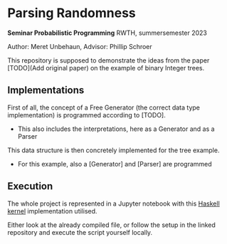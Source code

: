 # Parsing Randomness
**Seminar Probabilistic Programming** RWTH, summersemester 2023

Author: Meret Unbehaun, Advisor: Phillip Schroer

This repository is supposed to demonstrate the ideas from the paper [TODO](Add original paper) on the example of binary Integer trees.

## Implementations
First of all, the concept of a Free Generator (the correct data type implementation) is programmed according to [TODO].
- This also includes the interpretations, here as a Generator and as a Parser

This data structure is then concretely implemented for the tree example.
- For this example, also a [Generator] and [Parser] are programmed


## Execution
The whole project is represented in a Jupyter notebook with this [Haskell kernel](https://github.com/IHaskell/IHaskell) implementation utilised.

Either look at the already compiled file, or follow the setup in the linked repository and execute the script yourself locally.